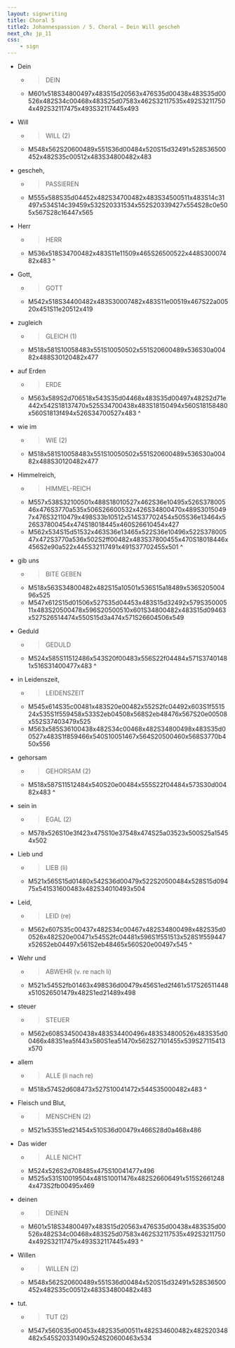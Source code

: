 ```yaml
---
layout: signwriting
title: Choral 5
title2: Johannespassion / 5. Choral – Dein Will gescheh
next_ch: jp_11
css:
    - sign
---
```


<!--
https://www.signbank.org/signpuddle2.0/searchword.php
https://www.sutton-signwriting.io/signmaker
-->

<!--
Dein Will gescheh, Herr Gott, zugleich
auf Erden wie im Himmelreich,
gib uns Geduld in Leidenszeit,
gehorsam sein in Lieb und Leid,
Wehr und steuer allem Fleisch und Blut,
Das wider deinen Willen tut.
-->

- Dein
    + > DEIN
    + M601x518S34800497x483S15d20563x476S35d00438x483S35d00526x482S34c00468x483S25d07583x462S32117535x492S32117504x492S32117475x493S32117445x493
-  Will
    + >  WILL (2) 
    + M548x562S20600489x551S36d00484x520S15d32491x528S36500452x482S35c00512x483S34800482x483    
-  gescheh,
    + > PASSIEREN
    + M555x588S35d04452x482S34700482x483S34500511x483S14c31497x534S14c39459x532S20331534x552S20339427x554S28c0e505x567S28c16447x565
-  Herr
    + >  HERR
    + M536x518S34700482x483S11e11509x465S26500522x448S30007482x483
^    
-  Gott,
    + >  GOTT
    + M542x518S34400482x483S30007482x483S11e00519x467S22a00520x451S11e20512x419    
-  zugleich
    + >  GLEICH (1)
    + M518x581S10058483x551S10050502x551S20600489x536S30a00482x488S30120482x477
- auf Erden
    + > ERDE
    + M563x589S2d706518x543S35d04468x483S35d00497x482S2d71e442x542S18137470x525S34700438x483S18150494x560S18158480x560S1813f494x526S34700527x483
^    
-  wie im
    + > WIE (2)
    + M518x581S10058483x551S10050502x551S20600489x536S30a00482x488S30120482x477 
- Himmelreich,
    + > HIMMEL-REICH
    + M557x538S32100501x488S18010527x462S36e10495x526S37800546x476S3770a535x506S26600532x426S34800470x489S30150497x476S32110479x498S33b10512x514S37702454x505S36e13464x526S37800454x474S18018445x460S26610454x427
    + M562x534S15d51532x463S36e13465x522S36e10496x522S37800547x472S3770a536x502S2ff00482x483S37800455x470S18018446x456S2e90a522x445S32117491x491S37702455x501
^

- gib uns
    + > BITE GEBEN
    + M518x563S34800482x482S15a10501x536S15a18489x536S20500496x525
    + M547x612S15d01506x527S35d04453x483S15d32492x579S35000511x483S20500478x596S20500510x601S34800482x483S15d09463x527S26514474x550S15d3a474x571S26604506x549
-  Geduld
    + > GEDULD
    + M524x585S11512486x543S20f00483x556S22f04484x571S37401481x516S31400477x483
^    
- in Leidenszeit,
   + > LEIDENSZEIT
    + M545x614S35c00481x483S20e00482x552S2fc04492x603S1f551524x535S1f559458x533S2eb04508x568S2eb48476x567S20e00508x552S37403479x525
    + M563x585S36100438x482S34c00468x482S34800498x483S35d00527x483S1f859466x540S10051467x564S20500460x568S3770b450x556

- gehorsam
    + > GEHORSAM (2) 
    + M518x587S11512484x540S20e00484x555S22f04484x573S30d00482x483
^
-  sein in
    + > EGAL (2)
    + M578x526S10e3f423x475S10e37548x474S25a03523x500S25a15454x502
- Lieb und 
    + > LIEB (li)
    + M521x565S15d01480x542S36d00479x522S20500484x528S15d09475x541S31600483x482S34010493x504
- Leid,
    + > LEID (re)
    + M562x607S35c00437x482S34c00467x482S34800498x482S35d00526x482S20e00471x545S2fc04481x596S1f551513x528S1f559447x526S2eb04497x561S2eb48465x560S20e00497x545
^

- Wehr und 
    + > ABWEHR (v. re nach li) 
    + M521x545S2fb01463x498S36d00479x456S1ed2f461x517S26511448x510S26501479x482S1ed21489x498
- steuer
    + > STEUER 
    + M562x608S34500438x483S34400496x483S34800526x483S35d00466x483S1ea5f443x580S1ea51470x562S27101455x539S27115413x570
- allem
    + > ALLE     (li nach re)
    + M518x574S2d608473x527S10041472x544S35000482x483
^    
- Fleisch und Blut,
    + > MENSCHEN      (2)
    + M521x535S1ed21454x510S36d00479x466S28d0a468x486
- Das wider
    + > ALLE  NICHT 
    + M524x526S2d708485x475S10041477x496
    + M525x531S10019504x481S10011476x482S26606491x515S26612484x473S2fb00495x469
-  deinen
    + > DEINEN 
    + M601x518S34800497x483S15d20563x476S35d00438x483S35d00526x482S34c00468x483S25d07583x462S32117535x492S32117504x492S32117475x493S32117445x493
^    
-  Willen
    + > WILLEN (2) 
    + M548x562S20600489x551S36d00484x520S15d32491x528S36500452x482S35c00512x483S34800482x483
- tut.
    + > TUT (2)
    + M547x560S35d00453x482S35d00511x482S34600482x482S20348482x545S20331490x524S20600463x534


